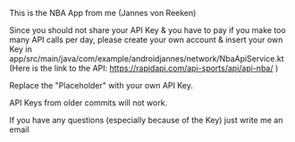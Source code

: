 This is the NBA App from me (Jannes von Reeken)

Since you should not share your API Key & you have to pay if you make too many API calls per day, please create your own account & insert your own Key in app/src/main/java/com/example/androidjannes/network/NbaApiService.kt
(Here is the link to the API: https://rapidapi.com/api-sports/api/api-nba/ )

Replace the "Placeholder" with your own API Key.

API Keys from older commits will not work.

If you have any questions (especially because of the Key) just write me an email
